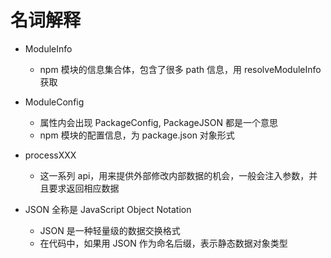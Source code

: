 # 名词解释

- ModuleInfo
  - npm 模块的信息集合体，包含了很多 path 信息，用 resolveModuleInfo 获取
- ModuleConfig

  - 属性内会出现 PackageConfig, PackageJSON 都是一个意思
  - npm 模块的配置信息，为 package.json 对象形式

- processXXX
  - 这一系列 api，用来提供外部修改内部数据的机会，一般会注入参数，并且要求返回相应数据


- JSON 全称是 JavaScript Object Notation
  - JSON 是一种轻量级的数据交换格式
  - 在代码中，如果用 JSON 作为命名后缀，表示静态数据对象类型